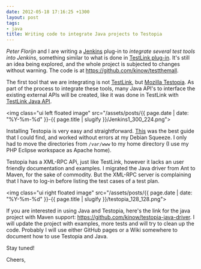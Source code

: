 ```yaml
---
date: 2012-05-18 17:16:25 +1300
layout: post
tags:
- java
title: Writing code to integrate Java projects to Testopia
---
```


<em>Peter Florijn</em> and I are writing a <a href="http://www.jenkins-ci.org" title="Jenkins CI">Jenkins</a> plug-in to <em>integrate several test tools into Jenkins</em>, something similar to what is done in <a href="https://wiki.jenkins-ci.org/display/JENKINS/TestLink+Plugin" title="Jenkins TestLink Plug-in">TestLink plug-in</a>. It's still an idea being explored, and the whole project is subjected to changes without warning. The code is at <a href="https://github.com/kinow/testthemall" title="https://github.com/kinow/testthemall">https://github.com/kinow/testthemall</a>.

The first tool that we are integrating is not <a href="http://www.teamst.org" title="TestLink">TestLink</a>, but <a href="http://www.mozilla.org/projects/testopia/" title="Mozilla Testopia">Mozilla Testopia</a>. As part of the process to integrate these tools, many Java API's to interface the existing external APIs will be created, like it was done in TestLink with <a href="https://sourceforge.net/projects/testlinkjavaapi/" title="TestLink Java API">TestLink Java API</a>.

<img class="ui left floated image" src="/assets/posts/{{ page.date | date: "%Y-%m-%d" }}-{{ page.title | slugify }}/Jenkins1_300_224.png">

Installing Testopia is very easy and straightforward. <a href="http://blog.marcweigand.de/2011/02/20/how-to-setup-bugzilla-with-testopia-on-a-new-debian-squeeze-60/" title="http://blog.marcweigand.de/2011/02/20/how-to-setup-bugzilla-with-testopia-on-a-new-debian-squeeze-60/">This</a> was the best guide that I could find, and worked without errors at my Debian Squeeze. I only had to move the directories from <code>/var/www</code> to my home directory (I use my PHP Eclipse workspace as Apache home).

Testopia has a XML-RPC APi, just like TestLink, however it lacks an user friendly documentation and examples. I migrated the Java driver from Ant to Maven, for the sake of commodity. But the XML-RPC server is complaining that I have to log-in before listing the test cases of a test plan.

<img class="ui right floated image" src="/assets/posts/{{ page.date | date: "%Y-%m-%d" }}-{{ page.title | slugify }}/testopia_128_128.png">

If you are interested in using Java and Testopia, here's the link for the java project with Maven support: <a href="https://github.com/kinow/testopia-java-driver" title="https://github.com/kinow/testopia-java-driver">https://github.com/kinow/testopia-java-driver</a>. I will update the project with examples, more tests and will try to clean up the code. Probably I will use either GitHub pages or a Wiki somewhere to document how to use Testopia and Java. 

Stay tuned!

Cheers,
